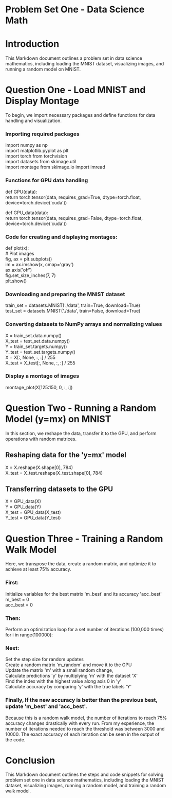 # Problem Set One - Data Science Math

# Introduction
This Markdown document outlines a problem set in data science mathematics, including loading the MNIST dataset, visualizing images, and running a random model on MNIST.

# Question One - Load MNIST and Display Montage
To begin, we import necessary packages and define functions for data handling and visualization.

### Importing required packages
import numpy as np <br>
import matplotlib.pyplot as plt  <br>
import torch from torchvision <br>
import datasets from skimage.util <br>
import montage from skimage.io import imread <br>

### Functions for GPU data handling
def GPU(data): <br>
    return torch.tensor(data, requires_grad=True, dtype=torch.float, device=torch.device('cuda'))

def GPU_data(data): <br>
    return torch.tensor(data, requires_grad=False, dtype=torch.float, device=torch.device('cuda'))

### Code for creating and displaying montages:
def plot(x):<br>
    # Plot images<br>
    fig, ax = plt.subplots()<br>
    im = ax.imshow(x, cmap='gray')<br>
    ax.axis('off')<br>
    fig.set_size_inches(7, 7)<br>
    plt.show()<br>

### Downloading and preparing the MNIST dataset
train_set = datasets.MNIST('./data', train=True, download=True)<br>
test_set = datasets.MNIST('./data', train=False, download=True)

### Converting datasets to NumPy arrays and normalizing values
X = train_set.data.numpy()<br>
X_test = test_set.data.numpy()<br>
Y = train_set.targets.numpy()<br>
Y_test = test_set.targets.numpy()<br>
X = X[:, None, :, :] / 255<br>
X_test = X_test[:, None, :, :] / 255<br>

### Display a montage of images
montage_plot(X[125:150, 0, :, :])<br>

# Question Two - Running a Random Model (y=mx) on MNIST<br>
In this section, we reshape the data, transfer it to the GPU, and perform operations with random matrices.<br>

## Reshaping data for the 'y=mx' model
X = X.reshape(X.shape[0], 784)<br>
X_test = X_test.reshape(X_test.shape[0], 784)<br>

## Transferring datasets to the GPU
X = GPU_data(X)<br>
Y = GPU_data(Y)<br>
X_test = GPU_data(X_test)<br>
Y_test = GPU_data(Y_test)<br>

# Question Three - Training a Random Walk Model
Here, we transpose the data, create a random matrix, and optimize it to achieve at least 75% accuracy.<br>

###  First: 
Initialize variables for the best matrix 'm_best' and its accuracy 'acc_best'<br>
m_best = 0 <br>
acc_best = 0

### Then: 
Perform an optimization loop for a set number of iterations (100,000 times)<br>
for i in range(100000):

### Next: 
Set the step size for random updates <br>
    Create a random matrix 'm_random' and move it to the GPU <br>
    Update the matrix 'm' with a small random change, <br>
    Calculate predictions 'y' by multiplying 'm' with the dataset 'X'<br>
    Find the index with the highest value along axis 0 in 'y'<br>
    Calculate accuracy by comparing 'y' with the true labels 'Y'<br>

### Finally, If the new accuracy is better than the previous best, update 'm_best' and 'acc_best'.
Because this is a random walk model, the number of iterations to reach 75% accuracy changes drastically with every run. From my experience, the number of iterations needed to reach the threshold was between 3000 and 10000. The exact accuracy of each iteration can be seen in the output of the code.

# Conclusion
This Markdown document outlines the steps and code snippets for solving problem set one in data science mathematics, including loading the MNIST dataset, visualizing images, running a random model, and training a random walk model.


